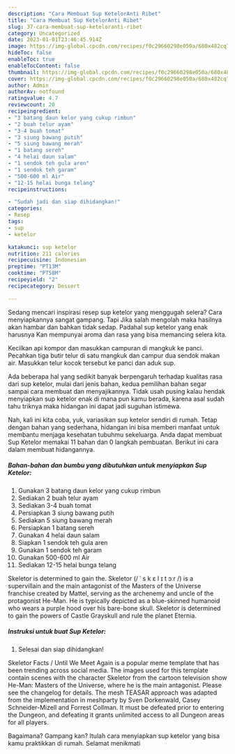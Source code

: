 ```yaml
---
description: "Cara Membuat Sup KetelorAnti Ribet"
title: "Cara Membuat Sup KetelorAnti Ribet"
slug: 37-cara-membuat-sup-keteloranti-ribet
category: Uncategorized
date: 2023-01-01T23:46:45.914Z
image: https://img-global.cpcdn.com/recipes/f0c29660298e050a/680x482cq70/sup-ketelor-foto-resep-utama.jpg
hideToc: false
enableToc: true
enableTocContent: false
thumbnail: https://img-global.cpcdn.com/recipes/f0c29660298e050a/680x482cq70/sup-ketelor-foto-resep-utama.jpg
cover: https://img-global.cpcdn.com/recipes/f0c29660298e050a/680x482cq70/sup-ketelor-foto-resep-utama.jpg
author: Admin
authorAv: notfound
ratingvalue: 4.7
reviewcount: 20
recipeingredient:
- "3 batang daun kelor yang cukup rimbun"
- "2 buah telur ayam"
- "3-4 buah tomat"
- "3 siung bawang putih"
- "5 siung bawang merah"
- "1 batang sereh"
- "4 helai daun salam"
- "1 sendok teh gula aren"
- "1 sendok teh garam"
- "500-600 ml Air"
- "12-15 helai bunga telang"
recipeinstructions:

- "Sudah jadi dan siap dihidangkan!"
categories:
- Resep
tags:
- sup
- ketelor

katakunci: sup ketelor 
nutrition: 211 calories
recipecuisine: Indonesian
preptime: "PT13M"
cooktime: "PT58M"
recipeyield: "2"
recipecategory: Dessert

---
```



Sedang mencari inspirasi resep sup ketelor yang menggugah selera? Cara menyiapkannya sangat gampang. Tapi Jika salah mengolah maka hasilnya akan hambar dan bahkan tidak sedap. Padahal sup ketelor yang enak harusnya Kan mempunyai aroma dan rasa yang bisa memancing selera kita.


Kecilkan api kompor dan masukkan campuran di mangkuk ke panci. Pecahkan tiga butir telur di satu mangkuk dan campur dua sendok makan air. Masukkan telur kocok tersebut ke panci dan aduk sup.

Ada beberapa hal yang sedikit banyak berpengaruh terhadap kualitas rasa dari sup ketelor, mulai dari jenis bahan, kedua pemilihan bahan segar sampai cara membuat dan menyajikannya. Tidak usah pusing kalau hendak menyiapkan sup ketelor enak di mana pun kamu berada, karena asal sudah tahu triknya maka hidangan ini dapat jadi suguhan istimewa.


Nah, kali ini kita coba, yuk, variasikan sup ketelor sendiri di rumah. Tetap dengan bahan yang sederhana, hidangan ini bisa memberi manfaat untuk membantu menjaga kesehatan tubuhmu sekeluarga. Anda dapat membuat Sup Ketelor memakai 11 bahan dan 0 langkah pembuatan. Berikut ini cara dalam membuat hidangannya.

<!--inarticleads1-->

##### Bahan-bahan dan bumbu yang dibutuhkan untuk menyiapkan Sup Ketelor:

1. Gunakan 3 batang daun kelor yang cukup rimbun
1. Sediakan 2 buah telur ayam
1. Sediakan 3-4 buah tomat
1. Persiapkan 3 siung bawang putih
1. Sediakan 5 siung bawang merah
1. Persiapkan 1 batang sereh
1. Gunakan 4 helai daun salam
1. Siapkan 1 sendok teh gula aren
1. Gunakan 1 sendok teh garam
1. Gunakan 500-600 ml Air
1. Sediakan 12-15 helai bunga telang


Skeletor is determined to gain the. Skeletor (/ ˈ s k ɛ l ɪ t ɔːr /) is a supervillain and the main antagonist of the Masters of the Universe franchise created by Mattel, serving as the archenemy and uncle of the protagonist He-Man. He is typically depicted as a blue-skinned humanoid who wears a purple hood over his bare-bone skull. Skeletor is determined to gain the powers of Castle Grayskull and rule the planet Eternia. 

<!--inarticleads2-->

##### Instruksi untuk buat Sup Ketelor:


1. Selesai dan siap dihidangkan!

Skeletor Facts / Until We Meet Again is a popular meme template that has been trending across social media. The images used for this template contain scenes with the character Skeletor from the cartoon television show He-Man: Masters of the Universe, where he is the main antagonist. Please see the changelog for details. The mesh TEASAR approach was adapted from the implementation in meshparty by Sven Dorkenwald, Casey Schneider-Mizell and Forrest Collman. It must be defeated prior to entering the Dungeon, and defeating it grants unlimited access to all Dungeon areas for all players. 

Bagaimana? Gampang kan? Itulah cara menyiapkan sup ketelor yang bisa kamu praktikkan di rumah. Selamat menikmati
